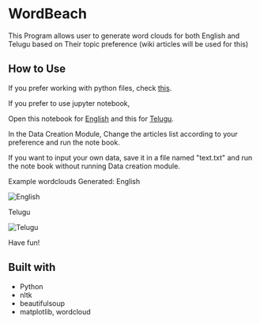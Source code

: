 # WordBeach

This Program allows user to generate word clouds for both English and Telugu based on Their topic preference (wiki articles will be used for this)

## How to Use

If you prefer working with python files, check [this](https://github.com/victorknox/wordbeach/tree/main/wordbeachpy).

If you prefer to use jupyter notebook,

Open this notebook for [English](https://github.com/victorknox/wordbeach/blob/main/wordcloud.ipynb) and this for [Telugu](https://github.com/victorknox/wordbeach/blob/main/wordcloudtel2.ipynb).

In the Data Creation Module, Change the articles list according to your preference and run the note book.

If you want to input your own data, save it in a file named "text.txt" and run the note book without running Data creation module. 


Example wordclouds Generated: 
English


![English](https://cdn.discordapp.com/attachments/795301868392939560/859890387527008277/FUCtv2SZZ90gRlEgkEsmG5aoiKMfyJBKJRLJhkSIokUgkkg2LFEGJRCKRbFiuZ5GQs8YSiUQiuWGRT4ISiUQi2bBIEZRIJBLJhkW.png)

Telugu 

![Telugu](https://media.discordapp.net/attachments/795301868392939560/859890408115929088/unknown.png)

Have fun!

## Built with
- Python
- nltk
- beautifulsoup
- matplotlib, wordcloud
